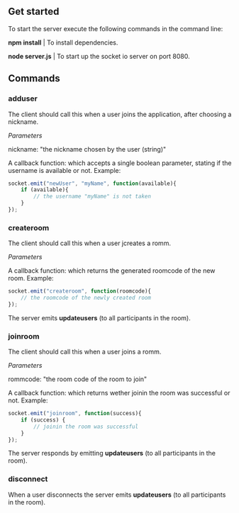 ## Get started

To start the server execute the following commands in the command line:

**npm install** | To install dependencies.

**node server.js** | To start up the socket io server on port 8080.

## Commands

### adduser

The client should call this when a user joins the application, after choosing a nickname.

*Parameters*

nickname: "the nickname chosen by the user (string)"

A callback function: which accepts a single boolean parameter, stating if the username is available or not.
Example:
```js
socket.emit("newUser", "myName", function(available){
    if (available){
        // the username "myName" is not taken
    }
});

```

### createroom

The client should call this when a user jcreates a romm.

*Parameters*

A callback function: which returns the generated roomcode of the new room.
Example:
```js
socket.emit("createroom", function(roomcode){
    // the roomcode of the newly created room
});

```
The server emits **updateusers** (to all participants in the room).


### joinroom

The client should call this when a user joins a romm.

*Parameters*

rommcode: "the room code of the room to join"

A callback function: which returns wether joinin the room was successful or not.
Example:
```js
socket.emit("joinroom", function(success){
    if (success) {
        // joinin the room was successful
    }
});

```

The server responds by emitting **updateusers** (to all participants in the room).

### disconnect

When a user disconnects the server emits **updateusers** (to all participants in the room).
